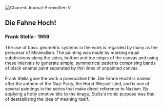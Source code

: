 <div class="artwork-of-the-day">
  <div class="container">
    <div class="img-wrapper">
      <img
        src="https://uploads3.wikiart.org/images/frank-stella/die-fahne-hoch-1959.jpg!Large.jpg"
        alt="Charred Journal: Firewritten V" />
    </div>
    <div class="artwork-detail">
      <div class="artwork-origin"> 
        <h2 class="artwork-name">Die Fahne Hoch!</h2>
        <h3 class="artist">
          Frank Stella
                    ·  1959
        </h3>
      </div>
      <p class="description">
        <span class="artwork-description-text ng-binding" ng-bind-html="viewModel.ArtworkOfTheDay.Description | unsafe">The use of basic geometric systems in the work is regarded by many as the precursor of Minimalism. The painting was made by marking equal subdivisions along the sides, bottom and top edges of the canvas and using these intervals to generate simple, symmetrical patterns comprising bands of black enamel paint separated by thin lines of unpainted canvas.
<br>
<br>Frank Stella gave the work a provocative title. Die Fahne Hoch! is named after the anthem of the Nazi Party, the Horst-Wessel-Lied, and is one of several paintings in the series that make direct reference to Nazism. By applying a hotly emotive title to the image, Stella's ironic purpose was that of destabilizing the idea of meaning itself.</span>
                        <div class="text-shadow-container" ng-show="showShadow" style=""></div>
      </p>
    </div>
  </div>

</div>
